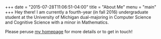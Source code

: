 +++
date = "2015-07-28T11:06:51-04:00"
title = "About Me"
menu = "main"
+++
Hey there! I am currently a fourth-year (in fall 2016) undergraduate student at the University of Michigan dual-majoring in Computer Science and Cognitive Science with a minor in Mathematics.

Please peruse [my homepage](https://vinayh.com) for more details or to get in touch!
